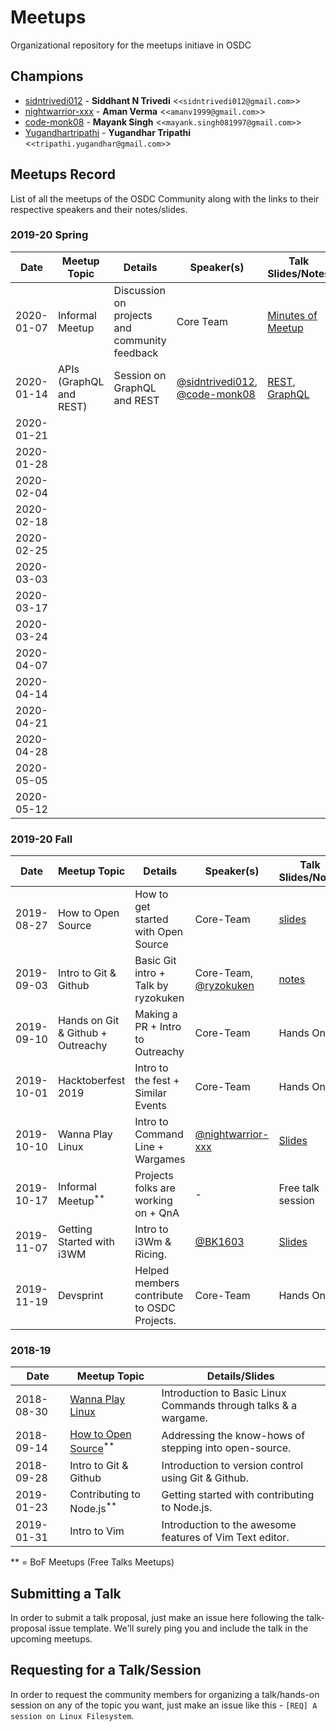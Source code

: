 # Meetups

Organizational repository for the meetups initiave in OSDC

## Champions

- [sidntrivedi012](https://github.com/sidntrivedi012) - **Siddhant N Trivedi** &lt;`<sidntrivedi012@gmail.com>`&gt;
- [nightwarrior-xxx](https://github.com/nightwarrior-xxx) - **Aman Verma** &lt;`<amanv1999@gmail.com>`&gt;
- [code-monk08](https://github.com/code-monk08) - **Mayank Singh** &lt;`<mayank.singh081997@gmail.com>`&gt;
- [Yugandhartripathi](https://github.com/Yugandhartripathi) - **Yugandhar Tripathi** &lt;`<tripathi.yugandhar@gmail.com>`&gt;

## Meetups Record

List of all the meetups of the OSDC Community along with the links to their respective speakers and their notes/slides.

### 2019-20 Spring

| Date       | Meetup Topic 	          | Details                                       | Speaker(s) | Talk Slides/Notes                                            |
| ---------- | ---------------------------|-----------------------------------------------| ---------- | -------------------------------------------------------------|
| 2020-01-07 | Informal Meetup 	          | Discussion on projects and community feedback | Core Team  | [Minutes of Meetup](./minutes_of_meetup/mom_07-01-2020.md)   |
| 2020-01-14 | APIs (GraphQL and REST)    | Session on GraphQL and REST                   | [@sidntrivedi012](https://github.com/sidntrivedi012), [@code-monk08](https://github.com/code-monk08) | [REST](https://docs.google.com/presentation/d/1MFtfisIoisxbBscIpaQXceOEmv2actSKd8qGEDTwpN4/edit?usp=sharing), [GraphQL](https://docs.google.com/presentation/d/14NPHPU7hJBKxefRu9f2_dt-o9uB17TTbgOXsTUVqaqo/edit?usp=sharing)|
| 2020-01-21 |              	          |                                               |            |                                                              |
| 2020-01-28 |      	                  |                                               |            |                                                              |
| 2020-02-04 |         	                  |                                               |            |                                                              |
| 2020-02-18 |                            |                                               |            |                                                              |
| 2020-02-25 |                            |                                               |            |                                                              |
| 2020-03-03 |                            |                                               |            |                                                              |
| 2020-03-17 |                            |                                               |            |                                                              |
| 2020-03-24 |                            |                                               |            |                                                              |
| 2020-04-07 |                            |                                               |            |                                                              |
| 2020-04-14 |                            |                                               |            |                                                              |
| 2020-04-21 |                            |                                               |            |                                                              |
| 2020-04-28 |                            |                                               |            |                                                              |
| 2020-05-05 |                            |                                               |            |                                                              |
| 2020-05-12 |                            |                                               |            |                                                              |

### 2019-20 Fall

| Date       | Meetup Topic                      | Details                                     | Speaker(s)                                               | Talk Slides/Notes                                                                                                                                                                                                                |
| ---------- | --------------------------------- | ------------------------------------------- | -------------------------------------------------------- | -------------------------------------------------------------------------------------------------------------------------------------------------------------------------------------------------------------------------------- |
| 2019-08-27 | How to Open Source                | How to get started with Open Source         | Core-Team                                                | [slides](https://bit.ly/2zo4okx)                                                                                                                                                                                                 |
| 2019-09-03 | Intro to Git & Github             | Basic Git intro + Talk by ryzokuken         | Core-Team, [@ryzokuken](https://github.com/ryzokuken)    | [notes](./community_etiquettes.md)                                                                                                                                                                                               |
| 2019-09-10 | Hands on Git & Github + Outreachy | Making a PR + Intro to Outreachy            | Core-Team                                                | Hands On                                                                                                                                                                                                                         |
| 2019-10-01 | Hacktoberfest 2019                | Intro to the fest + Similar Events          | Core-Team                                                | Hands On                                                                                                                                                                                                                         |
| 2019-10-10 | Wanna Play Linux                  | Intro to Command Line + Wargames            | [@nightwarrior-xxx](https://github.com/nightwarrior-xxx) | [Slides](https://kutt.it/8IMFly)                                                                                                                                                                                                 |
| 2019-10-17 | Informal Meetup<sup>\*\*</sup>    | Projects folks are working on + QnA         | -                                                        | Free talk session                                                                                                                                                                                                                |
| 2019-11-07 | Getting Started with i3WM         | Intro to i3Wm & Ricing.                     | [@BK1603](https://github.com/BK1603)                     | [Slides](https://docs.google.com/presentation/d/1QAscJVPBlLl_2FTxi14G4V1RwMwzvpXeNV9iyBPTIDY/present?token=AC4w5VhK0T7xRqDMPUlrIEqwMxy9I2J83w%3A1573127932489&includes_info_params=1&eisi=CKSW6ZyG2OUCFdBUJAodEpgBoQ#slide=id.p) |
| 2019-11-19 | Devsprint                         | Helped members contribute to OSDC Projects. | Core-Team                                                | Hands On                                                                                                                                                                                                                         |

### 2018-19

| Date       | Meetup Topic                                                | Details/Slides                                                  |
| ---------- | ----------------------------------------------------------- | --------------------------------------------------------------- |
| 2018-08-30 | [Wanna Play Linux](https://bit.ly/2NyFacz)                  | Introduction to Basic Linux Commands through talks & a wargame. |
| 2018-09-14 | [How to Open Source](https://bit.ly/2PWTA2Z)<sup>\*\*</sup> | Addressing the know-hows of stepping into open-source.          |
| 2018-09-28 | Intro to Git & Github                                       | Introduction to version control using Git & Github.             |
| 2019-01-23 | Contributing to Node.js<sup>\*\*</sup>                      | Getting started with contributing to Node.js.                   |
| 2019-01-31 | Intro to Vim                                                | Introduction to the awesome features of Vim Text editor.        |

\*\* = BoF Meetups (Free Talks Meetups)

## Submitting a Talk

In order to submit a talk proposal, just make an issue here following the talk-proposal issue template. We'll surely ping you and include the talk in the upcoming meetups.

## Requesting for a Talk/Session

In order to request the community members for organizing a talk/hands-on session on any of the topic you want, just make an issue like this - `[REQ] A session on Linux Filesystem`.
